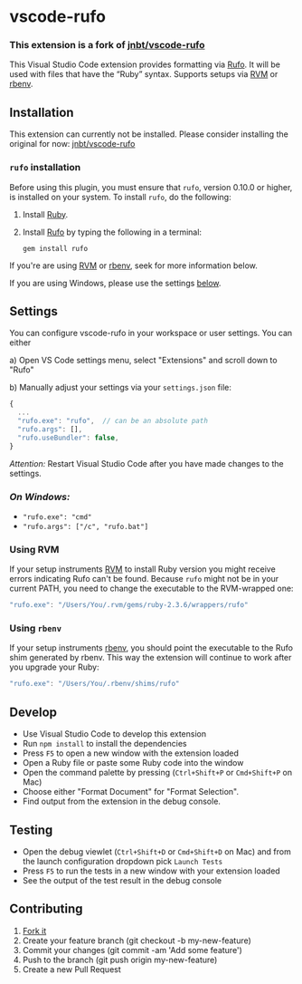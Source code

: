 # vscode-rufo

### This extension is a fork of [jnbt/vscode-rufo](https://github.com/jnbt/vscode-rufo)

This Visual Studio Code extension provides formatting via
[Rufo](https://github.com/ruby-formatter/rufo). It will be used
with files that have the “Ruby” syntax. Supports setups via [RVM](http://rvm.io)
or [rbenv](https://github.com/rbenv/rbenv).

## Installation

This extension can currently not be installed.
Please consider installing the original for now: [jnbt/vscode-rufo](https://github.com/jnbt/vscode-rufo#installation)

### `rufo` installation

Before using this plugin, you must ensure that `rufo`, version 0.10.0 or
higher, is installed on your system. To install `rufo`, do the following:

1.  Install [Ruby](https://www.ruby-lang.org/).

2.  Install [Rufo](https://github.com/ruby-formatter/rufo#installation) by typing the
    following in a terminal:

    ```shell
    gem install rufo
    ```

If you're are using [RVM](http://rvm.io) or [rbenv](https://github.com/rbenv/rbenv), seek
for more information below.

If you are using Windows, please use the settings [below](#on-windows).

## Settings

You can configure vscode-rufo in your workspace or user settings. You can either

a) Open VS Code settings menu, select "Extensions" and scroll down to "Rufo"

b) Manually adjust your settings via your `settings.json` file:

```js
{
  ...
  "rufo.exe": "rufo",  // can be an absolute path
  "rufo.args": [],
  "rufo.useBundler": false,
}
```

_Attention:_ Restart Visual Studio Code after you have made changes to the settings.

### _On Windows:_

- `"rufo.exe": "cmd"`
- `"rufo.args": ["/c", "rufo.bat"]`

### Using RVM

If your setup instruments [RVM](http://rvm.io) to install Ruby version
you might receive errors indicating Rufo can't be found. Because `rufo`
might not be in your current PATH, you need to change the executable
to the RVM-wrapped one:

```js
"rufo.exe": "/Users/You/.rvm/gems/ruby-2.3.6/wrappers/rufo"
```

### Using `rbenv`

If your setup instruments [rbenv](https://github.com/rbenv/rbenv), you should
point the executable to the Rufo shim generated by rbenv. This way the extension
will continue to work after you upgrade your Ruby:

```js
"rufo.exe": "/Users/You/.rbenv/shims/rufo"
```

## Develop

- Use Visual Studio Code to develop this extension
- Run `npm install` to install the dependencies
- Press `F5` to open a new window with the extension loaded
- Open a Ruby file or paste some Ruby code into the window
- Open the command palette by pressing (`Ctrl+Shift+P` or `Cmd+Shift+P` on Mac)
- Choose either "Format Document" for "Format Selection".
- Find output from the extension in the debug console.

## Testing

- Open the debug viewlet (`Ctrl+Shift+D` or `Cmd+Shift+D` on Mac) and from the launch configuration dropdown pick `Launch Tests`
- Press `F5` to run the tests in a new window with your extension loaded
- See the output of the test result in the debug console

## Contributing

1. [Fork it](https://github.com/baerchen201/vscode-rufo/fork)
2. Create your feature branch (git checkout -b my-new-feature)
3. Commit your changes (git commit -am 'Add some feature')
4. Push to the branch (git push origin my-new-feature)
5. Create a new Pull Request
